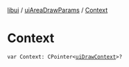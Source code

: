 [libui](../index.md) / [uiAreaDrawParams](index.md) / [Context](./-context.md)

# Context

`var Context: CPointer<`[`uiDrawContext`](../ui-draw-context.md)`>?`
